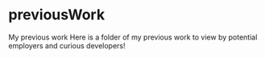 # previousWork
My previous work
Here is a folder of my previous work to view by potential employers and curious developers!
